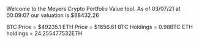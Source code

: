 Welcome to the Meyers Crypto Portfolio Value tool. 
As of 03/07/21 at 00:09:07 our valuation is $88432.26 

BTC Price = $49235.1
 ETH Price = $1656.61
BTC Holdings = 0.98BTC
 ETH holdings = 24.255477532ETH 
